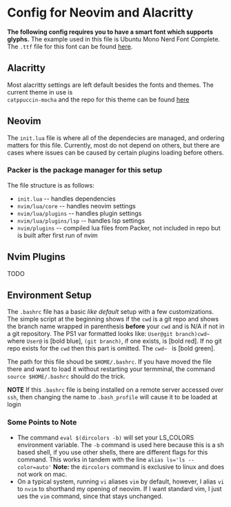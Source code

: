 # Config for Neovim and Alacritty

**The following config requires you to have a smart font which supports glyphs.** 
The example used in this file is Ubuntu Mono Nerd Font Complete. The `.ttf` file for this font can be found [here](https://github.com/ryanoasis/nerd-fonts/blob/master/patched-fonts/UbuntuMono/Regular/complete/Ubuntu%20Mono%20Nerd%20Font%20Complete%20Mono.ttf).

## Alacritty
Most alacritty settings are left default besides the fonts and themes. The current theme in use is\
`catppuccin-mocha` and the repo for this theme can be found [here](https://github.com/catppuccin/alacritty)

## Neovim
The `init.lua` file is where all of the dependecies are managed, and ordering matters for this file. Currently, most do not depend on others, but there are cases where issues can be caused by certain plugins loading before others.

### Packer is the package manager for this setup

The file structure is as follows:
- `init.lua` -- handles dependencies
- `nvim/lua/core` -- handles neovim settings 
- `nvim/lua/plugins` -- handles plugin settings
- `nvim/lua/plugins/lsp` -- handles lsp settings
- `nvim/plugins` -- compiled lua files from Packer, not included in repo but is built after first run of nvim


## Nvim Plugins
TODO


## Environment Setup
The `.bashrc` file has a basic *like default* setup with a few customizations. The simple script at the beginning shows if the `cwd` is a git repo and shows the branch name wrapped in parenthesis **before** your `cwd`  and is N/A if not in a git repository. The PS1 var formatted looks like: `User@git branch)cwd~ ` where `User@` is [bold blue], `(git branch)`, if one exists, is [bold red]. If no git repo exists for the `cwd` then this part is omitted. The `cwd~ ` is [bold green].

The path for this file shoud be `$HOME/.bashrc`. If you have moved the file there and want to load it without restarting your termminal, the command `source $HOME/.bashrc` should do the trick.

**NOTE** If this `.bashrc` file is being installed on a remote server accessed over `ssh`, then changing the name to `.bash_profile` will cause it to be loaded at login

### Some Points to Note
- The command `eval $(dircolors -b)` will set your LS_COLORS environment variable. The `-b` command is used here because this is a sh based shell, if you use other shells, there are different flags for this command. This works in tandem with the line `alias ls='ls --color=auto'` **Note:** the `dircolors` command is exclusive to linux and does not work on mac.
- On a typical system, running `vi` aliases `vim` by default, however, I alias `vi` to `nvim` to shorthand my opening of neovim. If I want standard vim, I just ues the `vim` command, since that stays unchanged.

